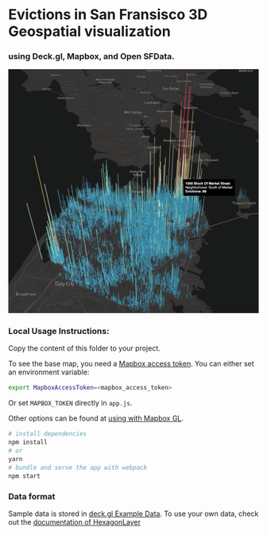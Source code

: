 # Evictions in San Fransisco 3D Geospatial visualization 

### using Deck.gl, Mapbox, and Open SFData.

![](images/EvictionsVisual.png)

### Local Usage Instructions:

Copy the content of this folder to your project. 

To see the base map, you need a [Mapbox access token](https://docs.mapbox.com/help/how-mapbox-works/access-tokens/). You can either set an environment variable:

```bash
export MapboxAccessToken=<mapbox_access_token>
```

Or set `MAPBOX_TOKEN` directly in `app.js`.

Other options can be found at [using with Mapbox GL](../../../docs/get-started/using-with-mapbox-gl.md).

```bash
# install dependencies
npm install
# or
yarn
# bundle and serve the app with webpack
npm start
```

### Data format

Sample data is stored in [deck.gl Example Data](https://github.com/leerach/sf-evictions/blob/master/data/Eviction_Notices.geojson). To use your own data, check out
the [documentation of HexagonLayer](../../../docs/layers/hexagon-layer.md)
